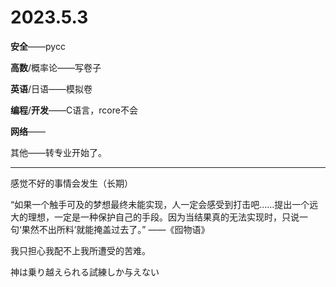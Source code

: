 # 2023.5.3

**安全**——pycc

**高数**/概率论——写卷子

**英语**/日语——模拟卷

**编程**/**开发**——C语言，rcore不会

**网络**——

其他——转专业开始了。

------

感觉不好的事情会发生（长期）

“如果一个触手可及的梦想最终未能实现，人一定会感受到打击吧……提出一个远大的理想，一定是一种保护自己的手段。因为当结果真的无法实现时，只说一句‘果然不出所料’就能掩盖过去了。” ——《囮物语》

我只担心我配不上我所遭受的苦难。

神は乗り越えられる試練しか与えない

